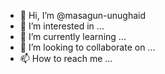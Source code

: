 - 👋 Hi, I’m @masagun-unughaid
- 👀 I’m interested in ...
- 🌱 I’m currently learning ...
- 💞️ I’m looking to collaborate on ...
- 📫 How to reach me ...

<!---
masagun-unughaid/masagun-unughaid is a ✨ special ✨ repository because its `README.md` (this file) appears on your GitHub profile.
You can click the Preview link to take a look at your changes.
--->
